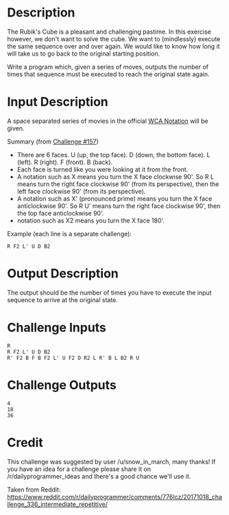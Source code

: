 # Description

The Rubik's Cube is a pleasant and challenging pastime. In this exercise however, we don't want to solve the cube. We want to (mindlessly) execute the same sequence over and over again. We would like to know how long it will take us to go back to the original starting position.

Write a program which, given a series of moves, outputs the number of times that sequence must be executed to reach the original state again.

# Input Description 

A space separated series of movies in the official [WCA Notation](https://www.worldcubeassociation.org/regulations/#article-12-notation) will be given.

Summary (from [Challenge #157](https://www.reddit.com/r/dailyprogrammer/comments/22k8hu/492014_challenge_157_intermediate_puzzle_cube/?st=j8kfmdyb&sh=9f0157fe))
* There are 6 faces. U (up, the top face). D (down, the bottom face). L (left). R (right). F (front). B (back).
* Each face is turned like you were looking at it from the front.
* A notation such as X means you turn the X face clockwise 90'. So R L means turn the right face clockwise 90' (from its perspective), then the left face clockwise 90' (from its perspective).
* A notation such as X' (pronounced prime) means you turn the X face anticlockwise 90'. So R U' means turn the right face clockwise 90', then the top face anticlockwise 90'.
* notation such as X2 means you turn the X face 180'.

Example (each line is a separate challenge):

    R F2 L' U D B2

# Output Description 

The output should be the number of times you have to execute the input sequence to arrive at the original state.

# Challenge Inputs

    R
    R F2 L' U D B2
    R' F2 B F B F2 L' U F2 D R2 L R' B L B2 R U

# Challenge Outputs

    4
    18
    36

                
# Credit

This challenge was suggested by user /u/snow_in_march, many thanks! If you have an idea for a challenge please share it on /r/dailyprogrammer_ideas and there's a good chance we'll use it. 

Taken from Reddit: https://www.reddit.com/r/dailyprogrammer/comments/776lcz/20171018_challenge_336_intermediate_repetitive/
